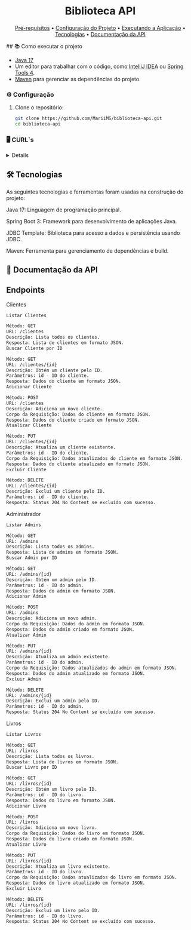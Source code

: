 <h1 align="center" style="margin-bottom: 20px;">Biblioteca API</h1>

<p align="center">
  <a href="#pre-requisitos">Pré-requisitos</a> •
  <a href="#configuracao-do-projeto">Configuração do Projeto</a> •
  <a href="#executando-a-aplicacao">Executando a Aplicação</a> •
  <a href="#tecnologias">Tecnologias</a> •
  <a href="#documentacao-da-api">Documentação da API</a>
</p>
<div>
## 📚 Como executar o projeto


- [Java 17](https://www.oracle.com/br/java/technologies/downloads/)
- Um editor para trabalhar com o código, como [IntelliJ IDEA](https://www.jetbrains.com/pt-br/idea/download/) ou [Spring Tools 4](https://spring.io/tools/).
- [Maven](https://maven.apache.org/) para gerenciar as dependências do projeto.

### ⚙️ Configuração

1. Clone o repositório:
   ```sh
   git clone https://github.com/MariiMS/biblioteca-api.git
   cd biblioteca-api
   
</div>

<div id='rodando-a-aplicacao'>

### 🖥 CURL`s

<details>
  
  ```sh
  INCLUSÃO
curl --location 'http://localhost:8080/clientes' \
--header 'Content-Type: application/json' \
--data '{
     "nome":"Cliente Teste 1",
    "email":"cliente1@teste.com",
    "telefone":"123456789",
    "cpf":"12345678900",
    "rg":"1234567",
    "dataNascimento":"2000-01-01",
    "cep":"12345678"
}'
```

```sh
 LISTA
 curl --location 'http://localhost:8080/clientes'

```

 
```sh
 ALTERACAO 
 curl --location --request PUT 'http://localhost:8080/clientes/1' \
--header 'Content-Type: application/json' \
--data '{
     "nome":"Cliente Alterado",
    "email":"cliente2@teste.com",
    "telefone":"987654321",
    "cpf":"12345678900",
    "rg":"7654321",
    "dataNascimento":"2000-01-01",
    "cep":"87654321"
}'
```

```sh
 ALTERACAO 
 curl --location --request DELETE 'http://localhost:8080/clientes/1'
    
}'
```



```sh
  INCLUSÃO
curl --location 'http://localhost:8080/admins' \
--header 'Content-Type: application/json' \
--data '{
   "nome":"Admin Teste",
   "username":"admin_test",
   "senha":"senha123"
}'
```


```sh
 LISTA
curl --location 'http://localhost:8080/admins'
```



```sh
ALTERAÇÃO
curl --location --request PUT 'http://localhost:8080/admins/1' \
--header 'Content-Type: application/json' \
--data '{
   "nome":"Admin Atualizado",
   "username":"admin_atual",
   "senha":"senha1234"
}'
```



```sh
EXCLUSÃO
curl --location --request DELETE 'http://localhost:8080/admins/1'
</details>
<details>
  <summary>Livros</summary>
 ```



```sh
INCLUSÃO
curl --location 'http://localhost:8080/livros' \
--header 'Content-Type: application/json' \
--data '{
   "titulo":"Livro Teste",
   "autor":"Autor Teste",
   "ano":2024,
   "preco":29.90,
   "genero":"Ficção"
}'
```




```sh
LISTA
curl --location 'http://localhost:8080/livros'
```

```sh
ALTERAÇÃO
curl --location --request PUT 'http://localhost:8080/livros/1' \
--header 'Content-Type: application/json' \
--data '{
   "titulo":"Livro Atualizado",
   "autor":"Autor Atualizado",
   "ano":2024,
   "preco":39.90,
   "genero":"Aventura"
}'
```


```sh
EXCLUSÃO
curl --location --request DELETE 'http://localhost:8080/livros/1'
```



</details>
</div>


<div id='tecnologias'>

## 🛠 Tecnologias

As seguintes tecnologias e ferramentas foram usadas na construção do projeto:

Java 17: Linguagem de programação principal.

Spring Boot 3: Framework para desenvolvimento de aplicações Java.

JDBC Template: Biblioteca para acesso a dados e persistência usando JDBC.

Maven: Ferramenta para gerenciamento de dependências e build.

## 📜 Documentação da API

## Endpoints


Clientes
```sh
Listar Clientes

Método: GET
URL: /clientes
Descrição: Lista todos os clientes.
Resposta: Lista de clientes em formato JSON.
Buscar Cliente por ID

Método: GET
URL: /clientes/{id}
Descrição: Obtém um cliente pelo ID.
Parâmetros: id - ID do cliente.
Resposta: Dados do cliente em formato JSON.
Adicionar Cliente

Método: POST
URL: /clientes
Descrição: Adiciona um novo cliente.
Corpo da Requisição: Dados do cliente em formato JSON.
Resposta: Dados do cliente criado em formato JSON.
Atualizar Cliente

Método: PUT
URL: /clientes/{id}
Descrição: Atualiza um cliente existente.
Parâmetros: id - ID do cliente.
Corpo da Requisição: Dados atualizados do cliente em formato JSON.
Resposta: Dados do cliente atualizado em formato JSON.
Excluir Cliente

Método: DELETE
URL: /clientes/{id}
Descrição: Exclui um cliente pelo ID.
Parâmetros: id - ID do cliente.
Resposta: Status 204 No Content se excluído com sucesso.
```

Administrador

```sh
Listar Admins

Método: GET
URL: /admins
Descrição: Lista todos os admins.
Resposta: Lista de admins em formato JSON.
Buscar Admin por ID

Método: GET
URL: /admins/{id}
Descrição: Obtém um admin pelo ID.
Parâmetros: id - ID do admin.
Resposta: Dados do admin em formato JSON.
Adicionar Admin

Método: POST
URL: /admins
Descrição: Adiciona um novo admin.
Corpo da Requisição: Dados do admin em formato JSON.
Resposta: Dados do admin criado em formato JSON.
Atualizar Admin

Método: PUT
URL: /admins/{id}
Descrição: Atualiza um admin existente.
Parâmetros: id - ID do admin.
Corpo da Requisição: Dados atualizados do admin em formato JSON.
Resposta: Dados do admin atualizado em formato JSON.
Excluir Admin

Método: DELETE
URL: /admins/{id}
Descrição: Exclui um admin pelo ID.
Parâmetros: id - ID do admin.
Resposta: Status 204 No Content se excluído com sucesso.
```

Livros
```sh
Listar Livros

Método: GET
URL: /livros
Descrição: Lista todos os livros.
Resposta: Lista de livros em formato JSON.
Buscar Livro por ID

Método: GET
URL: /livros/{id}
Descrição: Obtém um livro pelo ID.
Parâmetros: id - ID do livro.
Resposta: Dados do livro em formato JSON.
Adicionar Livro

Método: POST
URL: /livros
Descrição: Adiciona um novo livro.
Corpo da Requisição: Dados do livro em formato JSON.
Resposta: Dados do livro criado em formato JSON.
Atualizar Livro

Método: PUT
URL: /livros/{id}
Descrição: Atualiza um livro existente.
Parâmetros: id - ID do livro.
Corpo da Requisição: Dados atualizados do livro em formato JSON.
Resposta: Dados do livro atualizado em formato JSON.
Excluir Livro

Método: DELETE
URL: /livros/{id}
Descrição: Exclui um livro pelo ID.
Parâmetros: id - ID do livro.
Resposta: Status 204 No Content se excluído com sucesso.
```
</div>


